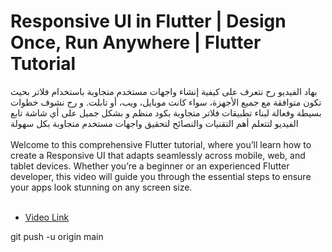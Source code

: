 # Responsive UI in Flutter | Design Once, Run Anywhere | Flutter Tutorial

<span dir="rtl" align="right">
بهاد الفيديو رح نتعرف على كيفية إنشاء واجهات مستخدم متجاوبة باستخدام فلاتر بحيث تكون متوافقة مع جميع الأجهزة، سواء كانت موبايل، ويب، أو تابلت. و  رح نشوف خطوات بسيطة وفعالة لبناء تطبيقات فلاتر متجاوبة بكود منظم و بشكل جميل على أي شاشة
تابع الفيديو لتتعلم أهم التقنيات والنصائح لتحقيق واجهات مستخدم متجاوبة بكل سهولة
</span>
<br/>
<br/>

<span>
Welcome to this comprehensive Flutter tutorial, where you’ll learn how to create a Responsive UI that adapts seamlessly across mobile, web, and tablet devices. Whether you’re a beginner or an experienced Flutter developer, this video will guide you through the essential steps to ensure your apps look stunning on any screen size.
</span>
<br/>
<br/>

* [Video Link](https://youtu.be/Whi09XnIm_8)

git push -u origin main
